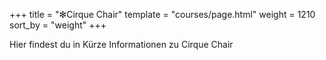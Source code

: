 +++
title = "&#10055;Cirque Chair"
template = "courses/page.html"
weight = 1210
sort_by = "weight"
+++

Hier findest du in Kürze Informationen zu Cirque Chair
